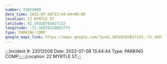 ```yaml
---
number: 22012009
date_time: 2022-07-08T13:44:44+00:00
location: 22 MYRTLE ST
latitude: 42.39328793827133
longitude: -71.16979228852773
type: PARKING COMP
google_maps_link: https://maps.google.com/?q=42.39328793827133,-71.16979228852773
---
```


;;;Incident #: 22012009  Date: 2022-07-08 13:44:44   Type: PARKING COMP;;;;;;Location: 22 MYRTLE ST;;;
